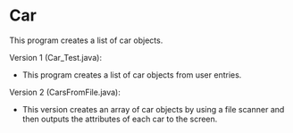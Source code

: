 # Car

This program creates a list of car objects.

Version 1 (Car_Test.java):
- This program creates a list of car objects from user entries.

Version 2 (CarsFromFile.java):
- This version creates an array of car objects by using a file scanner
and then outputs the attributes of each car to the screen.

